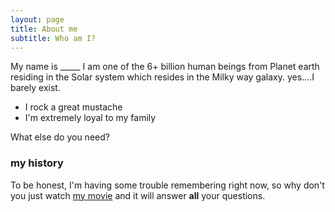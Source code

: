 ```yaml
---
layout: page
title: About me
subtitle: Who am I?
---
```



My name is _____ I am one of the 6+ billion human beings from Planet earth residing in the Solar
system which resides in the Milky way galaxy.  yes....I barely exist.

- I rock a great mustache
- I'm extremely loyal to my family

What else do you need?

### my history

To be honest, I'm having some trouble remembering right now,  so why don't you just watch [my movie](http://en.wikipedia.org/wiki/The_Princess_Bride_%28film%29) and it will answer **all** your questions.
